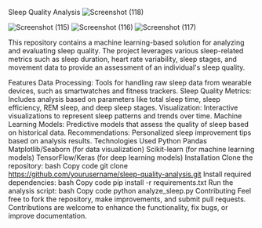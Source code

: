 Sleep Quality Analysis
![Screenshot (118)](https://github.com/user-attachments/assets/22c27d91-1382-489a-b98c-9e9138a14302)

![Screenshot (115)](https://github.com/user-attachments/assets/ab941d64-fbb0-4aef-8101-c57dd8f46169)
![Screenshot (116)](https://github.com/user-attachments/assets/fc301a23-46c5-4117-a301-d23ab6cff506)
![Screenshot (117)](https://github.com/user-attachments/assets/194d5629-a245-4613-95ba-6833d7283a69)

This repository contains a machine learning-based solution for analyzing and evaluating sleep quality. The project leverages various sleep-related metrics such as sleep duration, heart rate variability, sleep stages, and movement data to provide an assessment of an individual's sleep quality.

Features
Data Processing: Tools for handling raw sleep data from wearable devices, such as smartwatches and fitness trackers.
Sleep Quality Metrics: Includes analysis based on parameters like total sleep time, sleep efficiency, REM sleep, and deep sleep stages.
Visualization: Interactive visualizations to represent sleep patterns and trends over time.
Machine Learning Models: Predictive models that assess the quality of sleep based on historical data.
Recommendations: Personalized sleep improvement tips based on analysis results.
Technologies Used
Python
Pandas
Matplotlib/Seaborn (for data visualization)
Scikit-learn (for machine learning models)
TensorFlow/Keras (for deep learning models)
Installation
Clone the repository:
bash
Copy code
git clone https://github.com/yourusername/sleep-quality-analysis.git
Install required dependencies:
bash
Copy code
pip install -r requirements.txt
Run the analysis script:
bash
Copy code
python analyze_sleep.py
Contributing
Feel free to fork the repository, make improvements, and submit pull requests. Contributions are welcome to enhance the functionality, fix bugs, or improve documentation.
